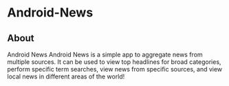 # Android-News

## About 
Android News Android News is a simple app to aggregate news from multiple sources. 
It can be used to view top headlines for broad categories, perform specific term searches, view news from specific sources, and view local news in different areas of the world!
